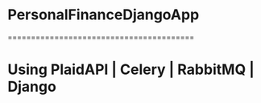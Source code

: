 # PersonalFinanceDjangoApp

========================================

# Using PlaidAPI | Celery | RabbitMQ | Django